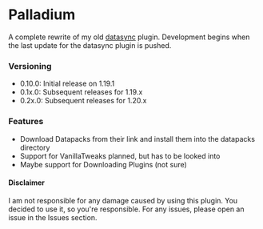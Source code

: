 # Palladium
A complete rewrite of my old [datasync](https://github.com/tornrpg/datasync) plugin. Development begins when the last update for the datasync plugin is pushed.

### Versioning

 - 0.10.0: Initial release on 1.19.1
 - 0.1x.0: Subsequent releases for 1.19.x
 - 0.2x.0: Subsequent releases for 1.20.x

### Features

 - Download Datapacks from their link and install them into the datapacks directory
 - Support for VanillaTweaks planned, but has to be looked into
 - Maybe support for Downloading Plugins (not sure)

#### Disclaimer
I am not responsible for any damage caused by using this plugin. You decided to use it, so you're responsible.
For any issues, please open an issue in the Issues section.